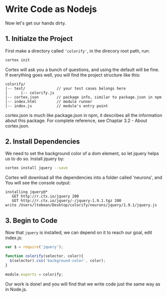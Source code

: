 # Write Code as Nodejs

Now let's get our hands dirty.

## 1. Initialze the Project

First make a directory called `'colorify'`, in the direcory root path, run:

```bash
cortex init
```

Cortex will ask you a bunch of questions, and using the default will be fine. If everything goes well, you will find the project structure like this:

```
colorify/
|-- test/              // your test cases belongs here
|      |-- colorify.js
|-- cortex.json        // package info, similar to package.json in npm
|-- index.html         // module runner
|-- index.js           // module's entry point
```

cortex.json is much like package.json in npm, it describes all the information about this package. For complete reference, see Chaptar 3.2 - About cortex.json.

## 2. Install Dependencies

We need to set the background color of a dom element, so let jquery helps us to do so. Install jquery by:

```bash
cortex install jquery --save
```

Cortex will download all the dependencies into a folder called 'neurons', and You will see the console output:

```
installing jquery@*
   GET http://r.ctx.io/jquery 200
   GET http://r.ctx.io/jquery/-/jquery-1.9.1.tgz 200
write /Users/ltebean/Desktop/colorify/neurons/jquery/1.9.1/jquery.js
```

## 3. Begin to Code

Now that `jquery` is installed, we can depend on it to reach our goal, edit index.js:

```js
var $ = require('jquery');

function colorify(selector, color){
  $(selector).css('background-color', color);
}

module.exports = colorify;
```

Our work is done! and you will find that we write code just the same way as in Node.js.






